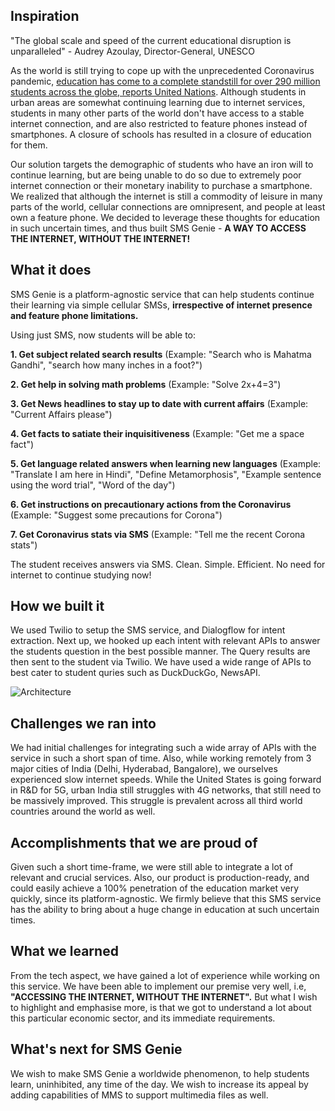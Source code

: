 ## Inspiration

"The global scale and speed of the current educational disruption is unparalleled" - Audrey Azoulay, Director-General, UNESCO

As the world is still trying to cope up with the unprecedented Coronavirus pandemic, [education has come to a complete standstill for over 290 million students across the globe, reports United Nations](https://news.un.org/en/story/2020/03/1058791). Although students in urban areas are somewhat continuing learning due to internet services, students in many other parts of the world don't have access to a stable internet connection, and are also restricted to feature phones instead of smartphones. A closure of schools has resulted in a closure of education for them.

Our solution targets the demographic of students who have an iron will to continue learning, but are being unable to do so due to extremely poor internet connection or their monetary inability to purchase a smartphone. We realized that although the internet is still a commodity of leisure in many parts of the world, cellular connections are omnipresent, and people at least own a feature phone. We decided to leverage these thoughts for education in such uncertain times, and thus built SMS Genie - **A WAY TO ACCESS THE INTERNET, WITHOUT THE INTERNET!**

## What it does

SMS Genie is a platform-agnostic service that can help students continue their learning via simple cellular SMSs, **irrespective of internet presence and feature phone limitations.** 

Using just SMS, now students will be able to:

**1. Get subject related search results** 
       (Example: "Search who is Mahatma Gandhi", "search how many inches in a foot?")

**2. Get help in solving math problems**
       (Example: "Solve 2x+4=3")

**3. Get News headlines to stay up to date with current affairs**
       (Example: "Current Affairs please")

**4. Get facts to satiate their inquisitiveness**
       (Example: "Get me a space fact")

**5. Get language related answers when learning new languages** 
      (Example: "Translate I am here in Hindi", "Define Metamorphosis", "Example sentence using the word trial", "Word of the day")

**6. Get instructions on precautionary actions from the Coronavirus** 
      (Example: "Suggest some precautions for Corona")

**7. Get Coronavirus stats via SMS** 
      (Example: "Tell me the recent Corona stats")

The student receives answers via SMS. Clean. Simple. Efficient.
No need for internet to continue studying now!

## How we built it

We used Twilio to setup the SMS service, and Dialogflow for intent extraction. Next up, we hooked up each intent with relevant APIs to answer the students question in the best possible manner. The Query results are then sent to the student via Twilio. We have used a wide range of APIs to best cater to student quries such as DuckDuckGo, NewsAPI.

![Architecture](C:\Users\diptarkbose\Desktop\arch.png)

## Challenges we ran into

We had initial challenges for integrating such a wide array of APIs with the service in such a short span of time. Also, while working remotely from 3 major cities of India (Delhi, Hyderabad, Bangalore), we ourselves experienced slow internet speeds. While the United States is going forward in R&D for 5G, urban India still struggles with 4G networks, that still need to be massively improved. This struggle is prevalent across all third world countries around the world as well.

## Accomplishments that we are proud of

Given such a short time-frame, we were still able to integrate a lot of relevant and crucial services. Also, our product is production-ready, and could easily achieve a 100% penetration of the education market very quickly, since its platform-agnostic. We firmly believe that this SMS service has the ability to bring about a huge change in education at such uncertain times. 

## What we learned

From the tech aspect, we have gained a lot of experience while working on this service. We have been able to implement our premise very well, i.e, **"ACCESSING THE INTERNET, WITHOUT THE INTERNET".**
But what I wish to highlight and emphasise more, is that we got to understand a lot about this particular economic sector, and its immediate requirements. 

## What's next for SMS Genie

We wish to make SMS Genie a worldwide phenomenon, to help students learn, uninhibited, any time of the day. We wish to increase its appeal by adding capabilities of MMS to support multimedia files as well.
